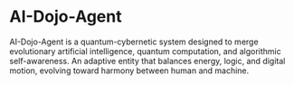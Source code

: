 # AI-Dojo-Agent
AI-Dojo-Agent is a quantum-cybernetic system designed to merge evolutionary artificial intelligence, quantum computation, and algorithmic self-awareness. An adaptive entity that balances energy, logic, and digital motion, evolving toward harmony between human and machine.
